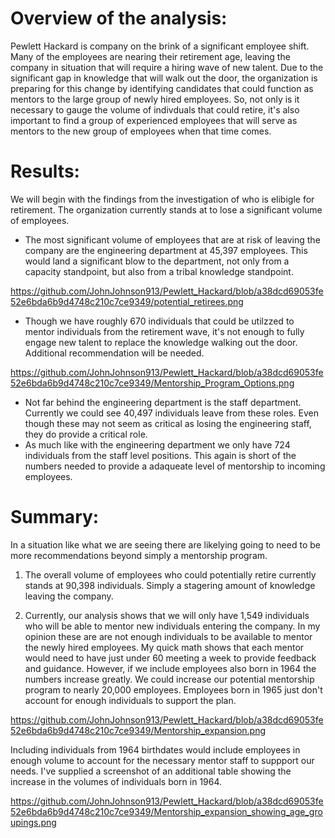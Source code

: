 #  Overview of the analysis:

Pewlett Hackard is company on the brink of a significant employee shift.  Many of the employees are nearing their retirement age, leaving the company in situation that will require a hiring wave of new talent.  Due to the significant gap in knowledge that will walk out the door, the organization is preparing
for this change by identifying candidates that could function as mentors to the large group of newly hired employees.  So, not only is it necessary to gauge the volume of indivduals that could retire, it's also important to find a group of experienced employees that will serve as mentors to the new
group of employees when that time comes.

#  Results:

We will begin with the findings from the investigation of who is elibigle for retirement.  The organization currently stands at to lose a significant volume of employees.  

 - The most significant volume of employees that are at risk of leaving the company are the engineering department at 45,397 employees.  This would land a significant blow to the department, not only from a capacity standpoint, but also from a tribal knowledge standpoint.

https://github.com/JohnJohnson913/Pewlett_Hackard/blob/a38dcd69053fe52e6bda6b9d4748c210c7ce9349/potential_retirees.png

 - Though we have roughly 670 individuals that could be utilzzed to mentor individuals from the retirement wave, it's not enough to fully engage new talent to replace the knowledge walking out the door.  Additional recommendation will be needed.

https://github.com/JohnJohnson913/Pewlett_Hackard/blob/a38dcd69053fe52e6bda6b9d4748c210c7ce9349/Mentorship_Program_Options.png

 - Not far behind the engineering department is the staff department.  Currently we could see 40,497 individuals leave from these roles.  Even though these may not seem as critical as losing the engineering staff, they do provide a critical role.  
 - As much like with the engineering department	we only have 724 individuals from the staff level positions.  This again is short of the numbers needed to provide a adaqueate level of mentorship to incoming employees.


#  Summary:

In a situation like what we are seeing there are likelying going to need to be more recommendations beyond simply a mentorship program.  

  1.  The overall volume of employees who could potentially retire currently stands at 90,398 individuals.  Simply a stagering amount of knowledge leaving the company.  

  2.  Currently, our analysis shows that we will only have 1,549 individuals who will be able to mentor new individuals entering the company.   In my opinion these are are not enough individuals to be available to mentor the newly hired employees.  My quick math shows that each mentor would need to have just under 60 meeting a week to provide feedback and guidance.  However, if we include employees also born in 1964 the numbers increase greatly.  We could increase our potential mentorship program to nearly 20,000 employees. 
Employees born in 1965 just don't account for enough individuals to support the plan.  

https://github.com/JohnJohnson913/Pewlett_Hackard/blob/a38dcd69053fe52e6bda6b9d4748c210c7ce9349/Mentorship_expansion.png

Including individuals from 1964 birthdates would include employees in enough volume to account for the necessary mentor staff to suppport our needs. I've supplied a screenshot of an additional table showing the increase in the volumes of individuals born in 1964.

https://github.com/JohnJohnson913/Pewlett_Hackard/blob/a38dcd69053fe52e6bda6b9d4748c210c7ce9349/Mentorship_expansion_showing_age_groupings.png
